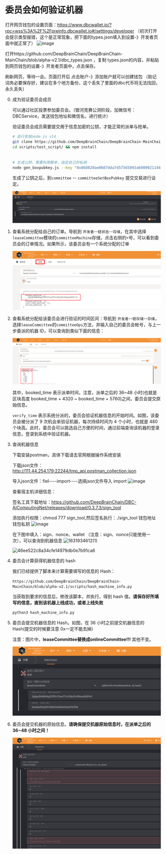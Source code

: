 # 委员会如何验证机器

打开网页钱包的设置页面：https://www.dbcwallet.io/?rpc=wss%3A%2F%2Fpreinfo.dbcwallet.io#/settings/developer （初次打开会提示类型报错，这个是正常现象，把下面的types.json填入到设置-》开发者页面中就正常了）
![image](https://user-images.githubusercontent.com/32829693/129827244-c8e1e2af-1132-43c7-a71e-87907e00c35e.png)


打开https://github.com/DeepBrainChain/DeepBrainChain-MainChain/blob/alpha-v2.1/dbc_types.json ，复制 types.json的内容，并粘贴到网页钱包的设置-》开发者页面中，点击保存。

刷新网页，等待一会。页面打开后 点击账户-》添加账户就可以创建钱包 （助记词务必要保存好，建议在多个地方备份，这个丢失了里面的dbc代币将无法找回，永久丢失）

0. 成为验证委员会成员

    可以通过社区投票参加委员会。（银河竞赛公测阶段，加微信号：DBCService，发送钱包地址和微信名，进行统计）

    验证委员会成员需要提交用于信息加密的公钥，才能正常的派单与抢单。

    ```bash
    # 自行安装node.js v14
    git clone https://github.com/DeepBrainChain/DeepBrainChain-MainChain.git && cd DeepBrainChain-MainChain && git checkout alpha-v2.1
    cd scripts/test_script/ && npm install
    
    
    # 生成公钥，需要利用脚本，指定自己的私钥
    node gen_boxpubkey.js --key "0x868020ae0687dda7d57565093a69090211449845a7e11453612800b663307246"
    ```

    生成了公钥之后，到`committee` -- `committeeSetBoxPubkey` 提交交易进行设定。

    ![image-20210623145108399](bonding_machine.assets/image-20210623145108399.png)

1. 查看系统分配给自己的订单。导航到 `开发者`--`链状态`--`存储`，在其中选择`leaseCommittee`模块的`committeeMachine`存储，点击右侧的`+`号，可以看到委员会的订单情况。如果所示，该委员会有一个系统分配的订单

   ![image-20210601164137286](bonding_machine.assets/image-20210601164137286.png)

2. 查看系统分配给该委员会进行验证的时间区间：导航到 `开发者`--`链存储`--`存储`，选择`leaseCommittee`的`committeeOps`方法，并输入自己的委员会帐号，与上一步委派的机器 ID，可以查询到类似下面的信息：

   ![image-20210601164631426](bonding_machine.assets/image-20210601164631426.png)

   其中，booked_time 表示派单时间，注意，派单之后的 36~48 小时(也就是区块高度 booked_time + 4320 ~ booked_time + 5760)之间，委员会提交原始信息。

   `verify_time` 表示系统分派的，委员会验证机器信息的开始时间。如图，该委员会被分派了 9 次机会来验证机器，每次持续时间为 4 个小时，也就是 480 个块高。此时，委员会可以挑选自己方便的时间，通过前端查询该机器的登录信息，登录到系统中验证机器。

3. 查询机器信息
   
   下载安装postman，具体下载请去官网根据操作系统安装

   下载json文件：http://111.44.254.179:22244/tmp_api.postman_collection.json
   
   导入json文件：fiel----import----选择json文件导入 import
    ![image](https://user-images.githubusercontent.com/32829693/133870420-b790637c-cab6-44f9-ba00-493eadc951cd.png)
    
   查看宿主机详细信息：
   
   签名工具下载地址：https://github.com/DeepBrainChain/DBC-AIComputingNet/releases/download/0.3.7.3/sign_tool
   
   添加执行权限：chmod 777 sign_tool,然后签名执行：./sign_tool 钱包地址 钱包私钥
   ![image](https://user-images.githubusercontent.com/32829693/133870889-61976abb-ae6b-4cd6-97e3-9e9205745346.png)

   在下图中填入：sign、nonce、wallet （注意：sign、nonce只能使用一次），可以查询到机器信息
   <img width="751" alt="1631934612(1)" src="https://user-images.githubusercontent.com/32829693/133870573-04dbcb84-9112-4837-b8e4-20db8538c079.png">

   <img width="584" alt="46ee522c8a34cfe14979db0e7b91ca6" src="https://user-images.githubusercontent.com/32829693/133871452-06dde25a-9691-44dc-b35b-124dbece44fd.png">

5. 委员会计算获得机器信息的 hash

   我们已经提供了脚本来计算需要填写的信息的 Hash：

   `https://github.com/DeepBrainChain/DeepBrainChain-MainChain/blob/alpha-v2.1/scripts/hash_machine_info.py`

   当获取到要求的信息后，修改该脚本，并执行，得到 hash 值。**请保存好所填写的信息，直到该机器上线成功，或者上线失败**

   ```bash
   python3 hash_machine_info.py
   ```

4. 委员会提交机器信息的 Hash。如图，在 36 小时之前提交机器信息的 Hash(提交的时候要注意 0x一定不能去掉)

   注意：图片中，**leaseCommittee替换成onlineCommittee!!!** 其他不变。
   
   ![image-20210601165736511](bonding_machine.assets/image-20210601165736511.png)
   
5. 委员会提交机器的原始信息。**请确保提交机器原始信息时，在派单之后的 36~48 小时之间！**

   ![image-20210601165851303](bonding_machine.assets/image-20210601165851303.png)
